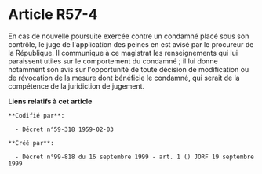 # Article R57-4

En cas de nouvelle poursuite exercée contre un condamné placé sous son contrôle, le juge de l'application des peines en est
avisé par le procureur de la République. Il communique à ce magistrat les renseignements qui lui paraissent utiles sur le
comportement du condamné ; il lui donne notamment son avis sur l'opportunité de toute décision de modification ou de
révocation de la mesure dont bénéficie le condamné, qui serait de la compétence de la juridiction de jugement.

**Liens relatifs à cet article**

	**Codifié par**:

	  - Décret n°59-318 1959-02-03

	**Créé par**:

	  - Décret n°99-818 du 16 septembre 1999 - art. 1 () JORF 19 septembre 1999
